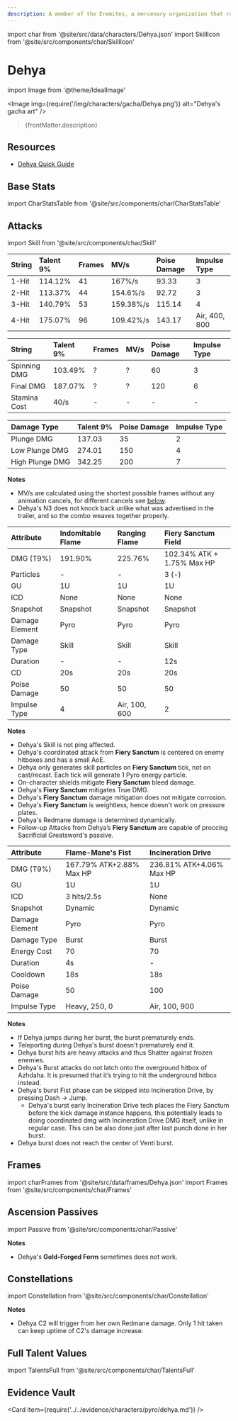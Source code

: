 ```yaml
---
description: A member of the Eremites, a mercenary organization that roams the sands of Sumeru. Valiant and powerful, she enjoys great fame amongst her fellow Eremites.
---
```


import char from '@site/src/data/characters/Dehya.json'
import SkillIcon from '@site/src/components/char/SkillIcon'

# Dehya

import Image from '@theme/IdealImage'

<Image img={require('/img/characters/gacha/Dehya.png')} alt="Dehya's gacha art" />
<blockquote>{frontMatter.description}</blockquote>

## Resources

* [Dehya Quick Guide](https://keqingmains.com/q/dehya-quickguide/)

## Base Stats

import CharStatsTable from '@site/src/components/char/CharStatsTable'

<CharStatsTable char={char} />

## Attacks

import Skill from '@site/src/components/char/Skill'

<Tabs queryString="ability">
<TabItem value='na' label='Normal Attacks'>
<SkillIcon char={char} skill='na' />
<div class='talent-columns'>
<Skill char={char} skill='na' sectionFilter='Normal Attack' />


| String | Talent 9%  | Frames | MV/s      | Poise Damage | Impulse Type  |
| :----- | :--------- | :----- | :-------- | :----------- | :------------ |
| 1-Hit  |   114.12%  |   41   | 167%/s    |    93.33     |       3       |
| 2-Hit  |   113.37%  |   44   | 154.6%/s  |    92.72     |       3       |
| 3-Hit  |   140.79%  |   53   | 159.38%/s |    115.14    |       4       |
| 4-Hit  |   175.07%  |   96   | 109.42%/s |    143.17    | Air, 400, 800 |


</div>


<div class='talent-columns'>
<Skill char={char} skill='na' sectionFilter='Charged Attack' />


| String       | Talent 9% | Frames | MV/s | Poise Damage | Impulse Type |
| :----------- | :-------- | :----- | :--- | :----------- | :----------- |
| Spinning DMG |  103.49%  |    ?   |   ?  | 60           | 3            |
| Final DMG    |  187.07%  |    ?   |   ?  | 120          | 6            |
| Stamina Cost |    40/s   | -      | -    | -            | -            |


</div>
<div class='talent-columns'>
<Skill char={char} skill='na' sectionFilter='Plunging Attack' />


| Damage Type     | Talent 9% | Poise Damage | Impulse Type |
| :-------------- | :-------- | :----------- | :----------- |
| Plunge DMG      |   137.03  |     35       |       2      |
| Low Plunge DMG  |   274.01  |     150      |       4      |
| High Plunge DMG |   342.25  |     200      |       7      |


</div>

**Notes**

* MV/s are calculated using the shortest possible frames without any animation cancels, for different cancels see [below](#frames).
* Dehya's N3 does not knock back unlike what was advertised in the trailer, and so the combo weaves together properly.

</TabItem>

<TabItem value='e' label='Skill'>
<SkillIcon char={char} skill='e' />
<div class='talent-columns'>
<Skill char={char} skill='e' />


| Attribute      | Indomitable Flame       | Ranging Flame      | Fiery Sanctum Field         |
| :------------- | :---------------------- | :----------------- | :-------------------------- |
| DMG \(T9%\)    |         191.90%         |      225.76%       | 102.34% ATK + 1.75% Max HP  | 
| Particles      |         -               |      -             |         3 (-)               |
| GU             |         1U              |      1U            |         1U                  |
| ICD            |         None            |      None          |         None                |
| Snapshot       |         Snapshot        |      Snapshot      |         Snapshot            |
| Damage Element |         Pyro            |      Pyro          |         Pyro                |
| Damage Type    |         Skill           |      Skill         |         Skill               |
| Duration       |         -               |      -             |         12s                 |
| CD             |         20s             |      20s           |         20s                 |
| Poise Damage   |         50              |      50            |         50                  |
| Impulse Type   |         4               |      Air, 100, 600 |         2                   |


</div>


**Notes**

* Dehya's Skill is not ping affected.
* Dehya's coordinated attack from **Fiery Sanctum** is centered on enemy hitboxes and has a small AoE.
* Dehya only generates skill particles on **Fiery Sanctum** tick, not on cast/recast. Each tick will generate 1 Pyro energy particle.
* On-character shields mitigate **Fiery Sanctum** bleed damage.
* Dehya's **Fiery Sanctum** mitigates True DMG.
* Dehya's **Fiery Sanctum** damage mitigation does not mitigate corrosion.
* Dehya's **Fiery Sanctum** is weightless, hence doesn't work on pressure plates.
* Dehya's Redmane damage is determined dynamically.
* Follow-up Attacks from Dehya’s **Fiery Sanctum** are capable of proccing Sacrificial Greatsword's passive. 

</TabItem>

<TabItem value='q' label='Burst'>
<SkillIcon char={char} skill='q' />
<div class='talent-columns'>
<Skill char={char} skill='q'/>



| Attribute         | Flame-Mane's Fist        | Incineration Drive       |
| :---------------- | :----------------------- | :----------------------  |
| DMG \(T9%\)       | 167.79% ATK+2.88% Max HP | 236.81% ATK+4.06% Max HP |
| GU                |     1U                   |       1U                 |
| ICD               |     3 hits/2.5s          |       None               |
| Snapshot          |     Dynamic              |       Dynamic            |
| Damage Element    |     Pyro                 |       Pyro               |
| Damage Type       |     Burst                |       Burst              |
| Energy Cost       |     70                   |       70                 |
| Duration          |     4s                   |       -                  |
| Cooldown          |     18s                  |       18s                |
| Poise Damage      |     50                   |       100                |
| Impulse Type      |     Heavy, 250, 0        |       Air, 100, 900      |


</div>

**Notes**

* If Dehya jumps during her burst, the burst prematurely ends.
* Teleporting during Dehya's burst doesn't prematurely end it.
* Dehya burst hits are heavy attacks and thus Shatter against frozen enemies.
* Dehya's Burst attacks do not latch onto the overground hitbox of Azhdaha. It is presumed that it’s trying to hit the underground hitbox instead.
* Dehya's burst Fist phase can be skipped into Incineration Drive, by pressing Dash -> Jump.
    * Dehya's burst early Incineration Drive tech places the Fiery Sanctum before the kick damage instance happens, this potentially leads to doing coordinated dmg with Incineration Drive DMG itself, unlike in regular case. This can be also done just after last punch done in her burst.
*  Dehya burst does not reach the center of Venti burst.  

</TabItem>
</Tabs>


## Frames

import charFrames from '@site/src/data/frames/Dehya.json'
import Frames from '@site/src/components/char/Frames'

<Frames data={charFrames} />


## Ascension Passives

import Passive from '@site/src/components/char/Passive'

<Tabs queryString="passive">
<TabItem value='passive' label='Passive'>
<Passive char={char} passive={2} />
</TabItem>

<TabItem value='a1' label='Ascension 1'>
<Passive char={char} passive={0} />

**Notes**

* Dehya's **Gold-Forged Form** sometimes does not work.

</TabItem>

<TabItem value="a4" label="Ascension 4">
<Passive char={char} passive={1} />
</TabItem>
</Tabs>

## Constellations

import Constellation from '@site/src/components/char/Constellation'

<Tabs queryString="constellation">
<TabItem value='c1' label='C1'>
<Constellation char={char} constellation={1} />
</TabItem>

<TabItem value='c2' label='C2'>
<Constellation char={char} constellation={2} />

**Notes**

* Dehya C2 will trigger from her own Redmane damage. Only 1 hit taken can keep uptime of C2's damage increase.

</TabItem>

<TabItem value='c3' label='C3'>
<Constellation char={char} constellation={3} />
</TabItem>

<TabItem value='c4' label='C4'>
<Constellation char={char} constellation={4} />
</TabItem>

<TabItem value='c5' label='C5'>
<Constellation char={char} constellation={5} />
</TabItem>

<TabItem value='c6' label='C6'>
<Constellation char={char} constellation={6} />
</TabItem>
</Tabs>

## Full Talent Values

import TalentsFull from '@site/src/components/char/TalentsFull'

<TalentsFull char={char}/>

## Evidence Vault

<Card item={require('../../evidence/characters/pyro/dehya.md')} />
